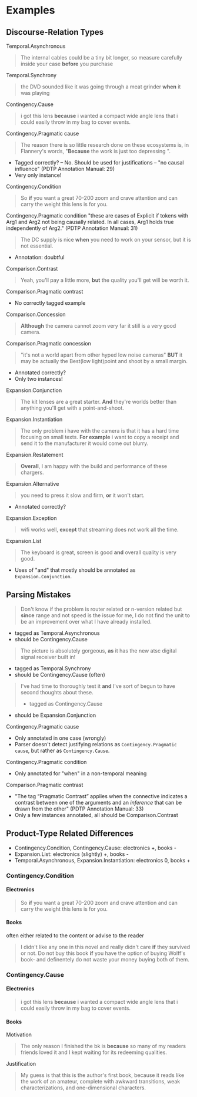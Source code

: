 # Examples

## Discourse-Relation Types

Temporal.Asynchronous
> The internal cables could be a tiny bit longer, so measure carefully inside your case **before** you purchase

Temporal.Synchrony
> the DVD sounded like it was going through a meat grinder **when** it was playing

Contingency.Cause
> i got this lens **because** i wanted a compact wide angle lens that i could easily throw in my bag to cover events.

Contingency.Pragmatic cause
> The reason there is so little research done on these ecosystems is, in Flannery's words, "**Because** the work is just too depressing ".
* Tagged correctly? – No. Should be used for justifications – "no causal influence" (PDTP Annotation Manual: 29)
* Very only instance!

Contingency.Condition
> So **if** you want a great 70-200 zoom and crave attention and can carry the weight this lens is for you.

Contingency.Pragmatic condition
"these are cases of Explicit if tokens with Arg1 and Arg2 not being causally related. In all cases, Arg1 holds true independently of Arg2." (PDTP Annotation Manual: 31)
> The DC supply is nice **when** you need to work on your sensor, but it is not essential.
* Annotation: doubtful

Comparison.Contrast
> Yeah, you'll pay a little more, **but** the quality you'll get will be worth it.

Comparison.Pragmatic contrast
* No correctly tagged example

Comparison.Concession
> **Although** the camera cannot zoom very far it still is a very good camera.

Comparison.Pragmatic concession
> "it's not a world apart from other hyped low noise cameras" **BUT** it may be actually the Best(low light)point and shoot by a small margin.
* Annotated correctly?
* Only two instances!

Expansion.Conjunction
> The kit lenses are a great starter. **And** they're worlds better than anything you'll get with a point-and-shoot.

Expansion.Instantiation
> The only problem i have with the camera is that it has a hard time focusing on small texts. **For example** i want to copy a receipt and send it to the manufacturer it would come out blurry.

Expansion.Restatement
> **Overall**, I am happy with the build and performance of these chargers.

Expansion.Alternative
> you need to press it slow and firm, **or** it won't start.
* Annotated correctly?

Expansion.Exception
> wifi works well, **except** that streaming does not work all the time.

Expansion.List
> The keyboard is great, screen is good **and** overall quality is very good.
* Uses of "and" that mostly should be annotated as `Expansion.Conjunction`.

## Parsing Mistakes

> Don't know if the problem is router related or n-version related but **since** range and not speed is the issue for me, I do not find the unit to be an improvement over what I have already installed.
* tagged as Temporal.Asynchronous
* should be Contingency.Cause

> The picture is absolutely gorgeous, **as** it has the new atsc digital signal receiver built in!
* tagged as Temporal.Synchrony
* should be Contingency.Cause (often)

> I've had time to thoroughly test it **and** I've sort of begun to have second thoughts about these.
> * tagged as Contingency.Cause
* should be Expansion.Conjunction

Contingency.Pragmatic cause
* Only annotated in one case (wrongly)
* Parser doesn't detect justifying relations as `Contingency.Pragmatic cause`, but rather as `Contingency.Cause`.

Contingency.Pragmatic condition
* Only annotated for "when" in a non-temporal meaning

Comparison.Pragmatic contrast
* "The tag “Pragmatic Contrast” applies when the connective indicates a contrast between one of the
arguments and an *inference* that can be drawn from the other" (PDTP Annotation Manual: 33)
* Only a few instances annotated, all should be Comparison.Contrast

## Product-Type Related Differences

* Contingency.Condition, Contingency.Cause: electronics +, books -
* Expansion.List: electronics (slightly) +, books -
* Temporal.Asynchronous, Expansion.Instantiation: electronics 0, books +

### Contingency.Condition

#### Electronics
> So **if** you want a great 70-200 zoom and crave attention and can carry the weight this lens is for you.

#### Books

often either related to the content or advise to the reader

> I didn't like any one in this novel and really didn't care **if** they survived or not.
> Do not buy this book **if** you have the option of buying Wolff's book- and definentely do not waste your money buying both of them.

### Contingency.Cause

#### Electronics
> i got this lens **because** i wanted a compact wide angle lens that i could easily throw in my bag to cover events.

#### Books

Motivation
> The only reason I finished the bk is **because** so many of my readers friends loved it and I kept waiting for its redeeming qualities.

Justification
> My guess is that this is the author's first book, because it reads like the work of an amateur, complete with awkward transitions, weak characterizations, and one-dimensional characters.